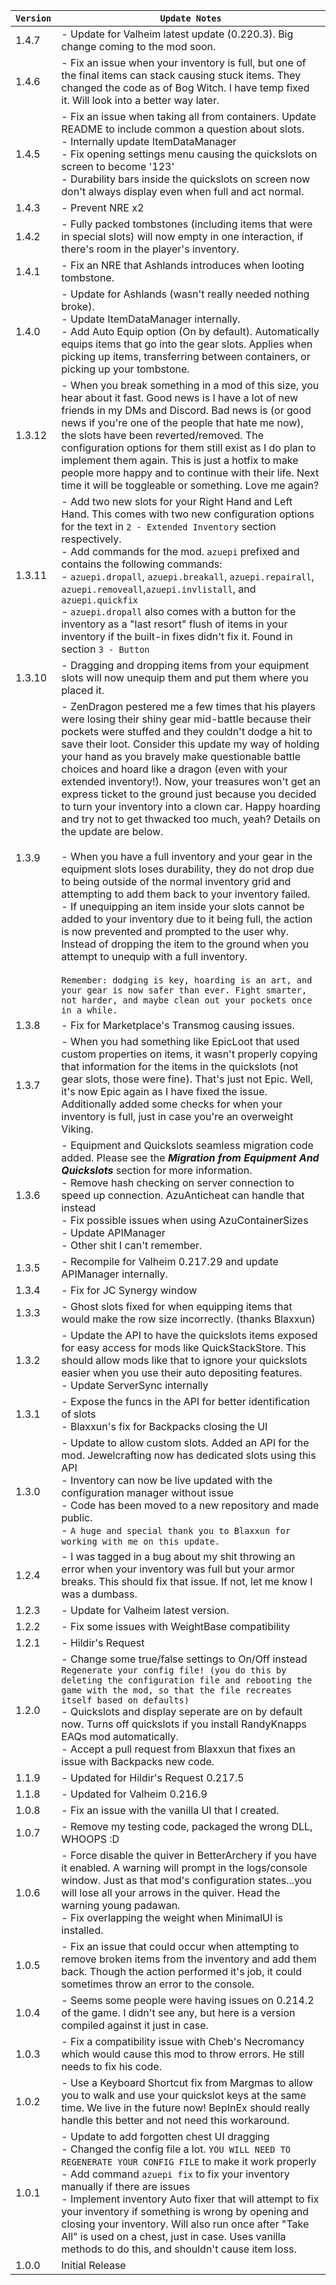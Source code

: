 | `Version` | `Update Notes`                                                                                                                                                                                                                                                                                                                                                                                                                                                                                                                                                                                                                                                                                                                                                                                                                                                                                                                                                                                                                                                                                                                                                                                                                                           |
|-----------|----------------------------------------------------------------------------------------------------------------------------------------------------------------------------------------------------------------------------------------------------------------------------------------------------------------------------------------------------------------------------------------------------------------------------------------------------------------------------------------------------------------------------------------------------------------------------------------------------------------------------------------------------------------------------------------------------------------------------------------------------------------------------------------------------------------------------------------------------------------------------------------------------------------------------------------------------------------------------------------------------------------------------------------------------------------------------------------------------------------------------------------------------------------------------------------------------------------------------------------------------------|
| 1.4.7     | - Update for Valheim latest update (0.220.3). Big change coming to the mod soon.                                                                                                                                                                                                                                                                                                                                                                                                                                                                                                                                                                                                                                                                                                                                                                                                                                                                                                                                                                                                                                                                                                                                                                         |
| 1.4.6     | - Fix an issue when your inventory is full, but one of the final items can stack causing stuck items. They changed the code as of Bog Witch. I have temp fixed it. Will look into a better way later.                                                                                                                                                                                                                                                                                                                                                                                                                                                                                                                                                                                                                                                                                                                                                                                                                                                                                                                                                                                                                                                    |
| 1.4.5     | - Fix an issue when taking all from containers. Update README to include common a question about slots. <br/> - Internally update ItemDataManager<br/> - Fix opening settings menu causing the quickslots on screen to become '123'<br/> - Durability bars inside the quickslots on screen now don't always display even when full and act normal.                                                                                                                                                                                                                                                                                                                                                                                                                                                                                                                                                                                                                                                                                                                                                                                                                                                                                                       ||
| 1.4.3     | - Prevent NRE x2                                                                                                                                                                                                                                                                                                                                                                                                                                                                                                                                                                                                                                                                                                                                                                                                                                                                                                                                                                                                                                                                                                                                                                                                                                         |
| 1.4.2     | - Fully packed tombstones (including items that were in special slots) will now empty in one interaction, if there's room in the player's inventory.                                                                                                                                                                                                                                                                                                                                                                                                                                                                                                                                                                                                                                                                                                                                                                                                                                                                                                                                                                                                                                                                                                     |
| 1.4.1     | - Fix an NRE that Ashlands introduces when looting tombstone.                                                                                                                                                                                                                                                                                                                                                                                                                                                                                                                                                                                                                                                                                                                                                                                                                                                                                                                                                                                                                                                                                                                                                                                            |
| 1.4.0     | - Update for Ashlands (wasn't really needed nothing broke).<br/> - Update ItemDataManager internally.<br/> - Add Auto Equip option (On by default). Automatically equips items that go into the gear slots. Applies when picking up items, transferring between containers, or picking up your tombstone.                                                                                                                                                                                                                                                                                                                                                                                                                                                                                                                                                                                                                                                                                                                                                                                                                                                                                                                                                |
| 1.3.12    | - When you break something in a mod of this size, you hear about it fast. Good news is I have a lot of new friends in my DMs and Discord. Bad news is (or good news if you're one of the people that hate me now), the slots have been reverted/removed. The configuration options for them still exist as I do plan to implement them again. This is just a hotfix to make people more happy and to continue with their life. Next time it will be toggleable or something. Love me again?                                                                                                                                                                                                                                                                                                                                                                                                                                                                                                                                                                                                                                                                                                                                                              |
| 1.3.11    | - Add two new slots for your Right Hand and Left Hand. This comes with two new configuration options for the text in `2 - Extended Inventory` section respectively.<br/> - Add commands for the mod. `azuepi` prefixed and contains the following commands:<br/>     - `azuepi.dropall`, `azuepi.breakall`, `azuepi.repairall`, `azuepi.removeall`,`azuepi.invlistall`, and `azuepi.quickfix`<br/> - `azuepi.dropall` also comes with a button for the inventory as a "last resort" flush of items in your inventory if the built-in fixes didn't fix it. Found in section `3 - Button`                                                                                                                                                                                                                                                                                                                                                                                                                                                                                                                                                                                                                                                                  |
| 1.3.10    | - Dragging and dropping items from your equipment slots will now unequip them and put them where you placed it.                                                                                                                                                                                                                                                                                                                                                                                                                                                                                                                                                                                                                                                                                                                                                                                                                                                                                                                                                                                                                                                                                                                                          |
| 1.3.9     | - ZenDragon pestered me a few times that his players were losing their shiny gear mid-battle because their pockets were stuffed and they couldn't dodge a hit to save their loot. Consider this update my way of holding your hand as you bravely make questionable battle choices and hoard like a dragon (even with your extended inventory!). Now, your treasures won't get an express ticket to the ground just because you decided to turn your inventory into a clown car. Happy hoarding and try not to get thwacked too much, yeah? Details on the update are below.<br/><br/> - When you have a full inventory and your gear in the equipment slots loses durability, they do not drop due to being outside of the normal inventory grid and attempting to add them back to your inventory failed.<br/> - If unequipping an item inside your slots cannot be added to your inventory due to it being full, the action is now prevented and prompted to the user why. Instead of dropping the item to the ground when you attempt to unequip with a full inventory. <br/><br/>`Remember: dodging is key, hoarding is an art, and your gear is now safer than ever. Fight smarter, not harder, and maybe clean out your pockets once in a while.` |
| 1.3.8     | - Fix for Marketplace's Transmog causing issues.                                                                                                                                                                                                                                                                                                                                                                                                                                                                                                                                                                                                                                                                                                                                                                                                                                                                                                                                                                                                                                                                                                                                                                                                         |
| 1.3.7     | - When you had something like EpicLoot that used custom properties on items, it wasn't properly copying that information for the items in the quickslots (not gear slots, those were fine). That's just not Epic. Well, it's now Epic again as I have fixed the issue. Additionally added some checks for when your inventory is full, just in case you're an overweight Viking.                                                                                                                                                                                                                                                                                                                                                                                                                                                                                                                                                                                                                                                                                                                                                                                                                                                                         |
| 1.3.6     | - Equipment and Quickslots seamless migration code added. Please see the **_Migration from Equipment And Quickslots_** section for more information.<br/> - Remove hash checking on server connection to speed up connection. AzuAnticheat can handle that instead<br/> - Fix possible issues when using AzuContainerSizes<br/> - Update APIManager <br/> - Other shit I can't remember.                                                                                                                                                                                                                                                                                                                                                                                                                                                                                                                                                                                                                                                                                                                                                                                                                                                                 |
| 1.3.5     | - Recompile for Valheim 0.217.29 and update APIManager internally.                                                                                                                                                                                                                                                                                                                                                                                                                                                                                                                                                                                                                                                                                                                                                                                                                                                                                                                                                                                                                                                                                                                                                                                       |
| 1.3.4     | - Fix for JC Synergy window                                                                                                                                                                                                                                                                                                                                                                                                                                                                                                                                                                                                                                                                                                                                                                                                                                                                                                                                                                                                                                                                                                                                                                                                                              |
| 1.3.3     | - Ghost slots fixed for when equipping items that would make the row size incorrectly. (thanks Blaxxun)                                                                                                                                                                                                                                                                                                                                                                                                                                                                                                                                                                                                                                                                                                                                                                                                                                                                                                                                                                                                                                                                                                                                                  |
| 1.3.2     | - Update the API to have the quickslots items exposed for easy access for mods like QuickStackStore. This should allow mods like that to ignore your quickslots easier when you use their auto depositing features.<br/> - Update ServerSync internally                                                                                                                                                                                                                                                                                                                                                                                                                                                                                                                                                                                                                                                                                                                                                                                                                                                                                                                                                                                                  |
| 1.3.1     | - Expose the funcs in the API for better identification of slots<br/> - Blaxxun's fix for Backpacks closing the UI                                                                                                                                                                                                                                                                                                                                                                                                                                                                                                                                                                                                                                                                                                                                                                                                                                                                                                                                                                                                                                                                                                                                       |
| 1.3.0     | - Update to allow custom slots. Added an API for the mod. Jewelcrafting now has dedicated slots using this API<br/>- Inventory can now be live updated with the configuration manager without issue<br/> - Code has been moved to a new repository and made public.<br/> - `A huge and special thank you to Blaxxun for working with me on this update.`                                                                                                                                                                                                                                                                                                                                                                                                                                                                                                                                                                                                                                                                                                                                                                                                                                                                                                 |
| 1.2.4     | - I was tagged in a bug about my shit throwing an error when your inventory was full but your armor breaks. This should fix that issue. If not, let me know I was a dumbass.                                                                                                                                                                                                                                                                                                                                                                                                                                                                                                                                                                                                                                                                                                                                                                                                                                                                                                                                                                                                                                                                             |
| 1.2.3     | - Update for Valheim latest version.                                                                                                                                                                                                                                                                                                                                                                                                                                                                                                                                                                                                                                                                                                                                                                                                                                                                                                                                                                                                                                                                                                                                                                                                                     |
| 1.2.2     | - Fix some issues with WeightBase compatibility                                                                                                                                                                                                                                                                                                                                                                                                                                                                                                                                                                                                                                                                                                                                                                                                                                                                                                                                                                                                                                                                                                                                                                                                          |
| 1.2.1     | - Hildir's Request                                                                                                                                                                                                                                                                                                                                                                                                                                                                                                                                                                                                                                                                                                                                                                                                                                                                                                                                                                                                                                                                                                                                                                                                                                       |
| 1.2.0     | - Change some true/false settings to On/Off instead `Regenerate your config file! (you do this by deleting the configuration file and rebooting the game with the mod, so that the file recreates itself based on defaults)`<br/> - Quickslots and display seperate are on by default now. Turns off quickslots if you install RandyKnapps EAQs mod automatically.<br/> - Accept a pull request from Blaxxun that fixes an issue with Backpacks new code.                                                                                                                                                                                                                                                                                                                                                                                                                                                                                                                                                                                                                                                                                                                                                                                                |
| 1.1.9     | - Updated for Hildir's Request 0.217.5                                                                                                                                                                                                                                                                                                                                                                                                                                                                                                                                                                                                                                                                                                                                                                                                                                                                                                                                                                                                                                                                                                                                                                                                                   |
| 1.1.8     | - Updated for Valheim 0.216.9                                                                                                                                                                                                                                                                                                                                                                                                                                                                                                                                                                                                                                                                                                                                                                                                                                                                                                                                                                                                                                                                                                                                                                                                                            |
| 1.0.8     | - Fix an issue with the vanilla UI that I created.                                                                                                                                                                                                                                                                                                                                                                                                                                                                                                                                                                                                                                                                                                                                                                                                                                                                                                                                                                                                                                                                                                                                                                                                       |
| 1.0.7     | - Remove my testing code, packaged the wrong DLL,<br/>WHOOPS :D                                                                                                                                                                                                                                                                                                                                                                                                                                                                                                                                                                                                                                                                                                                                                                                                                                                                                                                                                                                                                                                                                                                                                                                          |
| 1.0.6     | - Force disable the quiver in BetterArchery if you have it enabled. A warning will prompt in the logs/console window. Just as that mod's configuration states...you will lose all your arrows in the quiver. Head the warning young padawan.<br/> - Fix overlapping the weight when MinimalUI is installed.                                                                                                                                                                                                                                                                                                                                                                                                                                                                                                                                                                                                                                                                                                                                                                                                                                                                                                                                              |
| 1.0.5     | - Fix an issue that could occur when attempting to remove broken items from the inventory and add them back. Though the action performed it's job, it could sometimes throw an error to the console.                                                                                                                                                                                                                                                                                                                                                                                                                                                                                                                                                                                                                                                                                                                                                                                                                                                                                                                                                                                                                                                     |
| 1.0.4     | - Seems some people were having issues on 0.214.2 of the game. I didn't see any, but here is a version compiled against it just in case.                                                                                                                                                                                                                                                                                                                                                                                                                                                                                                                                                                                                                                                                                                                                                                                                                                                                                                                                                                                                                                                                                                                 |
| 1.0.3     | - Fix a compatibility issue with Cheb's Necromancy which would cause this mod to throw errors. He still needs to fix his code.                                                                                                                                                                                                                                                                                                                                                                                                                                                                                                                                                                                                                                                                                                                                                                                                                                                                                                                                                                                                                                                                                                                           |
| 1.0.2     | - Use a Keyboard Shortcut fix from Margmas to allow you to walk and use your quickslot keys at the same time. We live in the future now! BepInEx should really handle this better and not need this workaround.                                                                                                                                                                                                                                                                                                                                                                                                                                                                                                                                                                                                                                                                                                                                                                                                                                                                                                                                                                                                                                          |
| 1.0.1     | - Update to add forgotten chest UI dragging<br/>- Changed the config file a lot. `YOU WILL NEED TO REGENERATE YOUR CONFIG FILE` to make it work properly<br/>- Add command `azuepi fix` to fix your inventory manually if there are issues<br/>- Implement inventory Auto fixer that will attempt to fix your inventory if something is wrong by opening and closing your inventory. Will also run once after "Take All" is used on a chest, just in case. Uses vanilla methods to do this, and shouldn't cause item loss.                                                                                                                                                                                                                                                                                                                                                                                                                                                                                                                                                                                                                                                                                                                               |
| 1.0.0     | Initial Release                                                                                                                                                                                                                                                                                                                                                                                                                                                                                                                                                                                                                                                                                                                                                                                                                                                                                                                                                                                                                                                                                                                                                                                                                                          |
